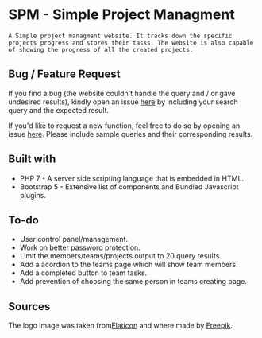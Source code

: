 SPM - Simple Project Managment
==============================
`A Simple project managment website. It tracks down the specific projects progress and stores their tasks. The website is also capable of showing the progress of all the created projects.`
	
Bug / Feature Request
---------------------
If you find a bug (the website couldn't handle the query and / or gave undesired results), kindly open an issue [here](https://github.com/TheHypenosis/SimpleProjectManager/issues/new) by including your search query and the expected result.  
  
If you'd like to request a new function, feel free to do so by opening an issue [here](https://github.com/TheHypenosis/SimpleProjectManager/issues/new). Please include sample queries and their corresponding results.  

Built with
----------
* PHP 7 - A server side scripting language that is embedded in HTML.
* Bootstrap 5 - Extensive list of components and Bundled Javascript plugins.  

To-do
-----
* User control panel/management.
* Work on better password protection.
* Limit the members/teams/projects output to 20 query results.
* Add a acordion to the teams page which will show team members.
* Add a completed button to team tasks.
* Add prevention of choosing the same person in teams creating page.

Sources
-------
The logo image was taken from[Flaticon](https://www.flaticon.com/) and where made by [Freepik](https://www.freepik.com).